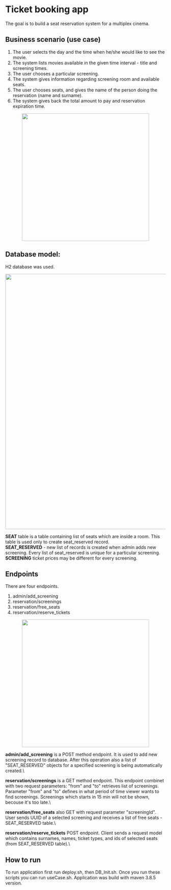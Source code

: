 
# Ticket booking app
The goal is to build a seat reservation system for a multiplex cinema.


## Business scenario (use case)
1. The user selects the day and the time when he/she would like to see the movie.
2. The system lists movies available in the given time interval - title and screening
times.
3. The user chooses a particular screening.
4. The system gives information regarding screening room and available seats.
5. The user chooses seats, and gives the name of the person doing the reservation
(name and surname).
6. The system gives back the total amount to pay and reservation expiration time.

<p align="center">
  <img 
    width="400"
    src="https://user-images.githubusercontent.com/98849597/167364617-93d41674-4b0f-4eb5-8799-b56c911edd90.png" 
  >
</p>

## Database model:
H2 database was used.
<p align="center">
  <img 
    width="800"
    src="https://user-images.githubusercontent.com/98849597/167352955-c1c1aec8-76c6-4aba-ad90-6615c352e0dc.png"
  >
</p>

**SEAT** table is a table containing list of seats which are inside a room. This table is used only to create seat_reserved record.\
**SEAT_RESERVED** - new list of records is created when admin adds new screening. Every list of seat_reserved is unique for a particular screening.\
**SCREENING** ticket prices may be different for every screening. 

## Endpoints
There are four endpoints.
1. admin/add_screening
2. reservation/screenings
3. reservation/free_seats
4. reservation/reserve_tickets

<p align="center">
  <img 
    width="400"
    src="https://user-images.githubusercontent.com/98849597/167455575-4b0ab9ba-cfd0-4e7f-8799-02f9de0d5525.png"
  >
</p>

**admin/add_screening** is a POST method endpoint. It is used to add new screening record to database. After this operation also a list of "SEAT_RESERVED" objects for a specified screening is being automatically created.\

**reservation/screenings** is a GET method endpoint. This endpoint combinet with two request parameters: "from" and "to" retrieves list of screenings. Parameter "from" and "to" defines in what period of time viewer wants to find screenings. Screenings which starts in 15 min will not be shown, becouse it's too late.\

**reservation/free_seats** also GET with request parameter "screeningId". User sends UUID of a selected screening and receives a list of free seats - SEAT_RESERVED table.\

**reservation/reserve_tickets** POST endpoint. Client sends a request model which contains surnames, names, ticket types, and ids of selected seats (from SEAT_RESERVED table).\

## How to run
To run application first run deploy.sh, then DB_Init.sh. Once you run these scripts you can run useCase.sh.
Application was build with maven 3.8.5 version.
